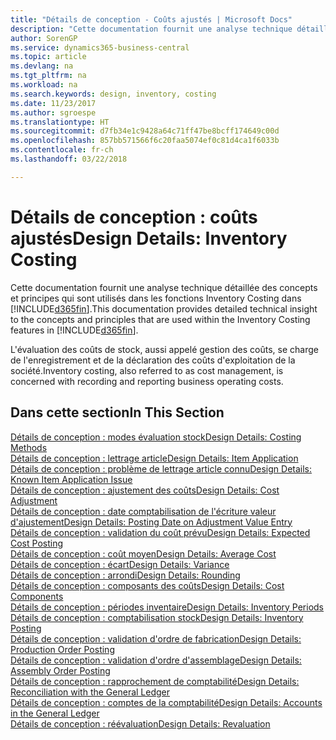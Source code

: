 ```yaml
---
title: "Détails de conception - Coûts ajustés | Microsoft Docs"
description: "Cette documentation fournit une analyse technique détaillée des concepts et principes qui sont utilisés dans les fonctions Inventory Costing dans Business Central."
author: SorenGP
ms.service: dynamics365-business-central
ms.topic: article
ms.devlang: na
ms.tgt_pltfrm: na
ms.workload: na
ms.search.keywords: design, inventory, costing
ms.date: 11/23/2017
ms.author: sgroespe
ms.translationtype: HT
ms.sourcegitcommit: d7fb34e1c9428a64c71ff47be8bcff174649c00d
ms.openlocfilehash: 857bb571566f6c20faa5074ef0c81d4ca1f6033b
ms.contentlocale: fr-ch
ms.lasthandoff: 03/22/2018

---
```

# <a name="design-details-inventory-costing"></a><span data-ttu-id="df11e-103">Détails de conception : coûts ajustés</span><span class="sxs-lookup"><span data-stu-id="df11e-103">Design Details: Inventory Costing</span></span>
<span data-ttu-id="df11e-104">Cette documentation fournit une analyse technique détaillée des concepts et principes qui sont utilisés dans les fonctions Inventory Costing dans [!INCLUDE[d365fin](includes/d365fin_md.md)].</span><span class="sxs-lookup"><span data-stu-id="df11e-104">This documentation provides detailed technical insight to the concepts and principles that are used within the Inventory Costing features in [!INCLUDE[d365fin](includes/d365fin_md.md)].</span></span>  

<span data-ttu-id="df11e-105">L'évaluation des coûts de stock, aussi appelé gestion des coûts, se charge de l'enregistrement et de la déclaration des coûts d'exploitation de la société.</span><span class="sxs-lookup"><span data-stu-id="df11e-105">Inventory costing, also referred to as cost management, is concerned with recording and reporting business operating costs.</span></span>  

## <a name="in-this-section"></a><span data-ttu-id="df11e-106">Dans cette section</span><span class="sxs-lookup"><span data-stu-id="df11e-106">In This Section</span></span>  
[<span data-ttu-id="df11e-107">Détails de conception : modes évaluation stock</span><span class="sxs-lookup"><span data-stu-id="df11e-107">Design Details: Costing Methods</span></span>](design-details-costing-methods.md)  
[<span data-ttu-id="df11e-108">Détails de conception : lettrage article</span><span class="sxs-lookup"><span data-stu-id="df11e-108">Design Details: Item Application</span></span>](design-details-item-application.md)  
[<span data-ttu-id="df11e-109">Détails de conception : problème de lettrage article connu</span><span class="sxs-lookup"><span data-stu-id="df11e-109">Design Details: Known Item Application Issue</span></span>](design-details-inventory-zero-level-open-item-ledger-entries.md)  
[<span data-ttu-id="df11e-110">Détails de conception : ajustement des coûts</span><span class="sxs-lookup"><span data-stu-id="df11e-110">Design Details: Cost Adjustment</span></span>](design-details-cost-adjustment.md)  
[<span data-ttu-id="df11e-111">Détails de conception : date comptabilisation de l'écriture valeur d'ajustement</span><span class="sxs-lookup"><span data-stu-id="df11e-111">Design Details: Posting Date on Adjustment Value Entry</span></span>](design-details-inventory-adjustment-value-entry-posting-date.md)  
[<span data-ttu-id="df11e-112">Détails de conception : validation du coût prévu</span><span class="sxs-lookup"><span data-stu-id="df11e-112">Design Details: Expected Cost Posting</span></span>](design-details-expected-cost-posting.md)  
[<span data-ttu-id="df11e-113">Détails de conception : coût moyen</span><span class="sxs-lookup"><span data-stu-id="df11e-113">Design Details: Average Cost</span></span>](design-details-average-cost.md)  
[<span data-ttu-id="df11e-114">Détails de conception : écart</span><span class="sxs-lookup"><span data-stu-id="df11e-114">Design Details: Variance</span></span>](design-details-variance.md)  
[<span data-ttu-id="df11e-115">Détails de conception : arrondi</span><span class="sxs-lookup"><span data-stu-id="df11e-115">Design Details: Rounding</span></span>](design-details-rounding.md)  
[<span data-ttu-id="df11e-116">Détails de conception : composants des coûts</span><span class="sxs-lookup"><span data-stu-id="df11e-116">Design Details: Cost Components</span></span>](design-details-cost-components.md)  
[<span data-ttu-id="df11e-117">Détails de conception : périodes inventaire</span><span class="sxs-lookup"><span data-stu-id="df11e-117">Design Details: Inventory Periods</span></span>](design-details-inventory-periods.md)  
[<span data-ttu-id="df11e-118">Détails de conception : comptabilisation stock</span><span class="sxs-lookup"><span data-stu-id="df11e-118">Design Details: Inventory Posting</span></span>](design-details-inventory-posting.md)  
[<span data-ttu-id="df11e-119">Détails de conception : validation d'ordre de fabrication</span><span class="sxs-lookup"><span data-stu-id="df11e-119">Design Details: Production Order Posting</span></span>](design-details-production-order-posting.md)  
[<span data-ttu-id="df11e-120">Détails de conception : validation d'ordre d'assemblage</span><span class="sxs-lookup"><span data-stu-id="df11e-120">Design Details: Assembly Order Posting</span></span>](design-details-assembly-order-posting.md)  
[<span data-ttu-id="df11e-121">Détails de conception : rapprochement de comptabilité</span><span class="sxs-lookup"><span data-stu-id="df11e-121">Design Details: Reconciliation with the General Ledger</span></span>](design-details-reconciliation-with-the-general-ledger.md)  
[<span data-ttu-id="df11e-122">Détails de conception : comptes de la comptabilité</span><span class="sxs-lookup"><span data-stu-id="df11e-122">Design Details: Accounts in the General Ledger</span></span>](design-details-accounts-in-the-general-ledger.md)  
[<span data-ttu-id="df11e-123">Détails de conception : réévaluation</span><span class="sxs-lookup"><span data-stu-id="df11e-123">Design Details: Revaluation</span></span>](design-details-revaluation.md)

